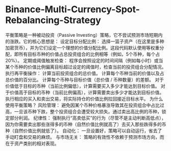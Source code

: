 # Binance-Multi-Currency-Spot-Rebalancing-Strategy
平衡策略是一种被动投资（Passive Investing）策略，它不尝试预测市场短期内的涨跌。它的核心思想是：
设定目标分配比例： 选择一篮子资产（在这里是多种加密货币），并为它们设定一个理想的价值分配比例。这段代码默认使用等权重分配，即所有目标币种的价值占总投资组合的比例相等（例如，5个币种，每个占 20%）。
定期或阈值触发检查： 程序会按照设定的时间间隔（例如每小时）或当某个币种的价值比例偏离目标超过设定的阈值时，检查当前的投资组合分配情况。
执行再平衡操作：
计算当前投资组合的总价值。
计算每个币种当前的价值以及占总价值的百分比。
计算每个币种与目标价值（总价值 / 币种数量）的差额。
对于价值低于目标的币种（当前比例偏低），计算需要买入多少才能达到目标价值。
对于价值高于目标的币种（当前比例偏高），计算需要卖出多少才能达到目标价值。
执行相应的买入和卖出交易，将实际持仓的价值比例拉回接近目标水平。
为什么使用平衡策略？
风险管理： 避免因某个币种价格暴涨导致其在投资组合中占比过高，一旦该币种下跌，整个投资组合会遭受较大损失。通过卖出高比例的币种，锁定部分利润。
纪律性： 强制执行“高卖低买”的行为（尽管不是主动判断高低点），因为你需要卖出那些涨得多的币种（自然价值比例就高了）去买入那些跌得多的币种（自然价值比例就低了）。
自动化： 一旦设置好，策略可以自动运行，省去了手动盯盘和交易的麻烦。
与市场无关： 策略的有效性不依赖于预测市场方向，而在于资产类别的相对表现。
